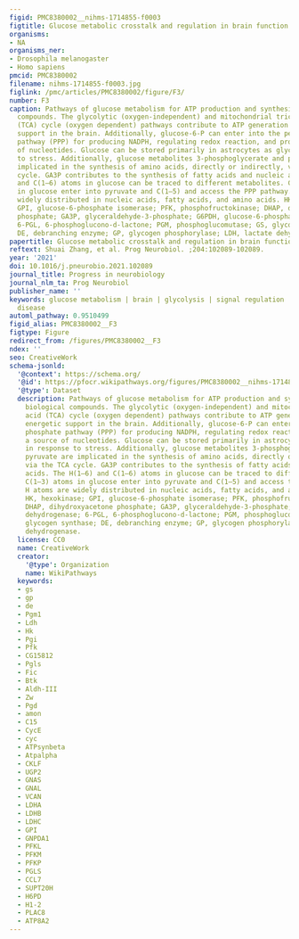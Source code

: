 ```yaml
---
figid: PMC8380002__nihms-1714855-f0003
figtitle: Glucose metabolic crosstalk and regulation in brain function and diseases
organisms:
- NA
organisms_ner:
- Drosophila melanogaster
- Homo sapiens
pmcid: PMC8380002
filename: nihms-1714855-f0003.jpg
figlink: /pmc/articles/PMC8380002/figure/F3/
number: F3
caption: Pathways of glucose metabolism for ATP production and synthesis of biological
  compounds. The glycolytic (oxygen-independent) and mitochondrial tricarboxylic acid
  (TCA) cycle (oxygen dependent) pathways contribute to ATP generation for energetic
  support in the brain. Additionally, glucose-6-P can enter into the pentose phosphate
  pathway (PPP) for producing NADPH, regulating redox reaction, and providing a source
  of nucleotides. Glucose can be stored primarily in astrocytes as glycogen in response
  to stress. Additionally, glucose metabolites 3-phosphoglycerate and pyruvate are
  implicated in the synthesis of amino acids, directly or indirectly, via the TCA
  cycle. GA3P contributes to the synthesis of fatty acids and nucleic acids. The H(1–6)
  and C(1–6) atoms in glucose can be traced to different metabolites. C(1–3) atoms
  in glucose enter into pyruvate and C(1–5) and access the PPP pathway. H atoms are
  widely distributed in nucleic acids, fatty acids, and amino acids. HK, hexokinase;
  GPI, glucose-6-phosphate isomerase; PFK, phosphofructokinase; DHAP, dihydroxyacetone
  phosphate; GA3P, glyceraldehyde-3-phosphate; G6PDH, glucose-6-phosphate dehydrogenase;
  6-PGL, 6-phosphoglucono-d-lactone; PGM, phosphoglucomutase; GS, glycogen synthase;
  DE, debranching enzyme; GP, glycogen phosphorylase; LDH, lactate dehydrogenase.
papertitle: Glucose metabolic crosstalk and regulation in brain function and diseases.
reftext: Shuai Zhang, et al. Prog Neurobiol. ;204:102089-102089.
year: '2021'
doi: 10.1016/j.pneurobio.2021.102089
journal_title: Progress in neurobiology
journal_nlm_ta: Prog Neurobiol
publisher_name: ''
keywords: glucose metabolism | brain | glycolysis | signal regulation | neurological
  disease
automl_pathway: 0.9510499
figid_alias: PMC8380002__F3
figtype: Figure
redirect_from: /figures/PMC8380002__F3
ndex: ''
seo: CreativeWork
schema-jsonld:
  '@context': https://schema.org/
  '@id': https://pfocr.wikipathways.org/figures/PMC8380002__nihms-1714855-f0003.html
  '@type': Dataset
  description: Pathways of glucose metabolism for ATP production and synthesis of
    biological compounds. The glycolytic (oxygen-independent) and mitochondrial tricarboxylic
    acid (TCA) cycle (oxygen dependent) pathways contribute to ATP generation for
    energetic support in the brain. Additionally, glucose-6-P can enter into the pentose
    phosphate pathway (PPP) for producing NADPH, regulating redox reaction, and providing
    a source of nucleotides. Glucose can be stored primarily in astrocytes as glycogen
    in response to stress. Additionally, glucose metabolites 3-phosphoglycerate and
    pyruvate are implicated in the synthesis of amino acids, directly or indirectly,
    via the TCA cycle. GA3P contributes to the synthesis of fatty acids and nucleic
    acids. The H(1–6) and C(1–6) atoms in glucose can be traced to different metabolites.
    C(1–3) atoms in glucose enter into pyruvate and C(1–5) and access the PPP pathway.
    H atoms are widely distributed in nucleic acids, fatty acids, and amino acids.
    HK, hexokinase; GPI, glucose-6-phosphate isomerase; PFK, phosphofructokinase;
    DHAP, dihydroxyacetone phosphate; GA3P, glyceraldehyde-3-phosphate; G6PDH, glucose-6-phosphate
    dehydrogenase; 6-PGL, 6-phosphoglucono-d-lactone; PGM, phosphoglucomutase; GS,
    glycogen synthase; DE, debranching enzyme; GP, glycogen phosphorylase; LDH, lactate
    dehydrogenase.
  license: CC0
  name: CreativeWork
  creator:
    '@type': Organization
    name: WikiPathways
  keywords:
  - gs
  - gp
  - de
  - Pgm1
  - Ldh
  - Hk
  - Pgi
  - Pfk
  - CG15812
  - Pgls
  - Fic
  - Btk
  - Aldh-III
  - Zw
  - Pgd
  - amon
  - C15
  - CycE
  - cyc
  - ATPsynbeta
  - Atpalpha
  - CKLF
  - UGP2
  - GNAS
  - GNAL
  - VCAN
  - LDHA
  - LDHB
  - LDHC
  - GPI
  - GNPDA1
  - PFKL
  - PFKM
  - PFKP
  - PGLS
  - CCL7
  - SUPT20H
  - H6PD
  - H1-2
  - PLAC8
  - ATP8A2
---
```

